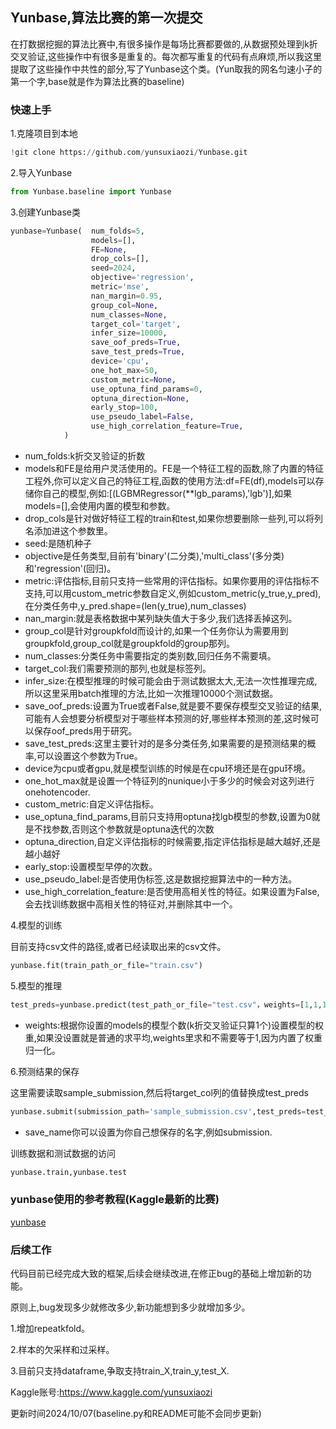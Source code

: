 ## Yunbase,算法比赛的第一次提交

在打数据挖掘的算法比赛中,有很多操作是每场比赛都要做的,从数据预处理到k折交叉验证,这些操作中有很多是重复的。每次都写重复的代码有点麻烦,所以我这里提取了这些操作中共性的部分,写了Yunbase这个类。(Yun取我的网名匀速小子的第一个字,base就是作为算法比赛的baseline)

### 快速上手

1.克隆项目到本地

```python
!git clone https://github.com/yunsuxiaozi/Yunbase.git
```

2.导入Yunbase

```python
from Yunbase.baseline import Yunbase
```

3.创建Yunbase类

```python
yunbase=Yunbase(  num_folds=5,
                  models=[],
                  FE=None,
                  drop_cols=[],
                  seed=2024,
                  objective='regression',
                  metric='mse',
                  nan_margin=0.95,
                  group_col=None,
                  num_classes=None,
                  target_col='target',
                  infer_size=10000,
                  save_oof_preds=True,
                  save_test_preds=True,
                  device='cpu',
                  one_hot_max=50,
                  custom_metric=None,
                  use_optuna_find_params=0,
                  optuna_direction=None,
                  early_stop=100,
                  use_pseudo_label=False,
                  use_high_correlation_feature=True,
            )
```

- num_folds:k折交叉验证的折数
- models和FE是给用户灵活使用的。FE是一个特征工程的函数,除了内置的特征工程外,你可以定义自己的特征工程,函数的使用方法:df=FE(df),models可以存储你自己的模型,例如:[(LGBMRegressor(**lgb_params),'lgb')],如果models=[],会使用内置的模型和参数。
- drop_cols是针对做好特征工程的train和test,如果你想要删除一些列,可以将列名添加进这个参数里。
- seed:是随机种子
- objective是任务类型,目前有'binary'(二分类),'multi_class'(多分类)和'regression'(回归)。
- metric:评估指标,目前只支持一些常用的评估指标。如果你要用的评估指标不支持,可以用custom_metric参数自定义,例如custom_metric(y_true,y_pred),在分类任务中,y_pred.shape=(len(y_true),num_classes)
- nan_margin:就是表格数据中某列缺失值大于多少,我们选择丢掉这列。
- group_col是针对groupkfold而设计的,如果一个任务你认为需要用到groupkfold,group_col就是groupkfold的group那列。
- num_classes:分类任务中需要指定的类别数,回归任务不需要填。
- target_col:我们需要预测的那列,也就是标签列。
- infer_size:在模型推理的时候可能会由于测试数据太大,无法一次性推理完成,所以这里采用batch推理的方法,比如一次推理10000个测试数据。
- save_oof_preds:设置为True或者False,就是要不要保存模型交叉验证的结果,可能有人会想要分析模型对于哪些样本预测的好,哪些样本预测的差,这时候可以保存oof_preds用于研究。
- save_test_preds:这里主要针对的是多分类任务,如果需要的是预测结果的概率,可以设置这个参数为True。
- device为cpu或者gpu,就是模型训练的时候是在cpu环境还是在gpu环境。
- one_hot_max就是设置一个特征列的nunique小于多少的时候会对这列进行onehotencoder.
- custom_metric:自定义评估指标。
- use_optuna_find_params,目前只支持用optuna找lgb模型的参数,设置为0就是不找参数,否则这个参数就是optuna迭代的次数
- optuna_direction,自定义评估指标的时候需要,指定评估指标是越大越好,还是越小越好
- early_stop:设置模型早停的次数。
- use_pseudo_label:是否使用伪标签,这是数据挖掘算法中的一种方法。
- use_high_correlation_feature:是否使用高相关性的特征。如果设置为False,会去找训练数据中高相关性的特征对,并删除其中一个。

4.模型的训练

目前支持csv文件的路径,或者已经读取出来的csv文件。

```python
yunbase.fit(train_path_or_file="train.csv")
```

5.模型的推理

```python
test_preds=yunbase.predict(test_path_or_file="test.csv"，weights=[1,1,1])
```

- weights:根据你设置的models的模型个数(k折交叉验证只算1个)设置模型的权重,如果没设置就是普通的求平均,weights里求和不需要等于1,因为内置了权重归一化。

6.预测结果的保存

这里需要读取sample_submission,然后将target_col列的值替换成test_preds

```python
yunbase.submit(submission_path='sample_submission.csv',test_preds=test_preds,save_name='yunbase')
```

- save_name你可以设置为你自己想保存的名字,例如submission.

训练数据和测试数据的访问

```python
yunbase.train,yunbase.test
```



### yunbase使用的参考教程(Kaggle最新的比赛)

<a href="https://www.kaggle.com/code/yunsuxiaozi/brist1d-yunbase">yunbase</a>



### 后续工作

代码目前已经完成大致的框架,后续会继续改进,在修正bug的基础上增加新的功能。

原则上,bug发现多少就修改多少,新功能想到多少就增加多少。

1.增加repeatkfold。

2.样本的欠采样和过采样。

3.目前只支持dataframe,争取支持train_X,train_y,test_X.

Kaggle账号:https://www.kaggle.com/yunsuxiaozi

 更新时间2024/10/07(baseline.py和README可能不会同步更新)